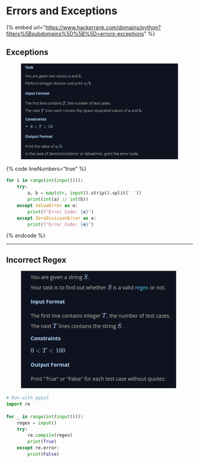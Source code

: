 # Errors and Exceptions

{% embed url="https://www.hackerrank.com/domains/python?filters%5Bsubdomains%5D%5B%5D=errors-exceptions" %}

## Exceptions

<figure><img src="../.gitbook/assets/image (6) (1).png" alt=""><figcaption></figcaption></figure>

{% code lineNumbers="true" %}
```python
for i in range(int(input())):
    try:
        a, b = map(str, input().strip().split(' '))
        print(int(a) // int(b))
    except ValueError as e:
        print(f"Error Code: {e}")
    except ZeroDivisionError as e:
        print(f"Error Code: {e}")
```
{% endcode %}

***

## Incorrect Regex

<figure><img src="../.gitbook/assets/image (1) (1) (1) (1) (1) (1).png" alt=""><figcaption></figcaption></figure>

```python
# Run with pypy3
import re

for _ in range(int(input())):
    regex = input()
    try:
        re.compile(regex)
        print(True)
    except re.error:
        print(False)
```
